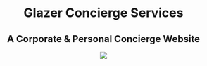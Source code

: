<h1 align="center">Glazer Concierge Services</h1>
<h2 align="center">A Corporate & Personal Concierge Website </h2>
<p align="center">
<img src="https://user-images.githubusercontent.com/51328321/61267733-a96ead00-a7b6-11e9-95b2-bbb3d397a7f4.png">
</p>
